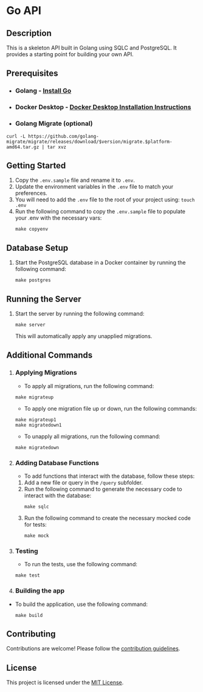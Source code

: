 # Go API

## Description

This is a skeleton API built in Golang using SQLC and PostgreSQL. It provides a starting point for building your own API.

## Prerequisites

- ### Golang - [Install Go](https://go.dev/doc/install)
- ### Docker Desktop - [Docker Desktop Installation Instructions](https://docs.docker.com/desktop/)
- ### Golang Migrate (optional)

```
curl -L https://github.com/golang-migrate/migrate/releases/download/$version/migrate.$platform-amd64.tar.gz | tar xvz
```

## Getting Started

1. Copy the `.env.sample` file and rename it to `.env`.
2. Update the environment variables in the `.env` file to match your preferences.
3. You will need to add the `.env` file to the root of your project using:
   ```touch .env```
5. Run the following command to copy the `.env.sample` file to populate your .env with the necessary vars:
   ```
   make copyenv
   ```

## Database Setup

1. Start the PostgreSQL database in a Docker container by running the following command:
   ```
   make postgres
   ```

## Running the Server

1. Start the server by running the following command:
   ```
   make server
   ```
   This will automatically apply any unapplied migrations.

## Additional Commands

1. ### Applying Migrations

   - To apply all migrations, run the following command:

   ```
   make migrateup
   ```

   - To apply one migration file up or down, run the following commands:

   ```
   make migrateup1
   make migratedown1
   ```

   - To unapply all migrations, run the following command:

   ```
   make migratedown
   ```

2. ### Adding Database Functions

   - To add functions that interact with the database, follow these steps:

   1. Add a new file or query in the `/query` subfolder.
   2. Run the following command to generate the necessary code to interact with the database:
      ```
      make sqlc
      ```
   3. Run the following command to create the necessary mocked code for tests:
      ```
      make mock
      ```

3. ### Testing

   - To run the tests, use the following command:

   ```
   make test
   ```

4. ### Building the app

- To build the application, use the following command:
  ```
  make build
  ```

## Contributing

Contributions are welcome! Please follow the [contribution guidelines](CONTRIBUTING.md).

## License

This project is licensed under the [MIT License](LICENSE).
